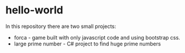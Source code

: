 # hello-world
In this repository there are two small projects:
- forca - game built with only javascript code and using bootstrap css.
- large prime number - C# project to find huge prime numbers
